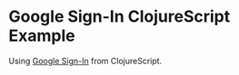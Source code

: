 # Google Sign-In ClojureScript Example


Using [Google Sign-In](https://developers.google.com/identity/sign-in/web/reference) from ClojureScript.

